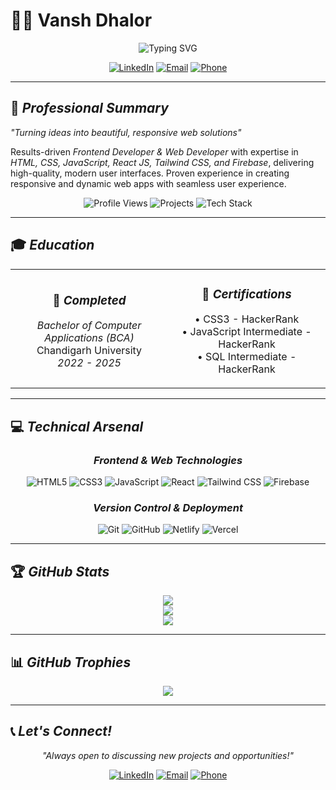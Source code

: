 # 👨‍💻 Vansh Dhalor

<div align="center">

![Typing SVG](https://readme-typing-svg.herokuapp.com?font=Fira+Code&weight=500&size=28&pause=1000&color=00D4FF&center=true&vCenter=true&width=600&lines=Frontend+Developer;Web+Developer;Problem+Solver;Tech+Lover)

[![LinkedIn](https://img.shields.io/badge/LinkedIn-0077B5?style=for-the-badge&logo=linkedin&logoColor=white)](https://www.linkedin.com/in/vanshdhalor/)
[![Email](https://img.shields.io/badge/Gmail-D14836?style=for-the-badge&logo=gmail&logoColor=white)](mailto:vanshdhalor4@gmail.com)
[![Phone](https://img.shields.io/badge/Phone-25D366?style=for-the-badge&logo=whatsapp&logoColor=white)](tel:+919888601907)

</div>

---

## 🚀 *Professional Summary*

*"Turning ideas into beautiful, responsive web solutions"*

Results-driven *Frontend Developer & Web Developer* with expertise in *HTML, CSS, JavaScript, React JS, Tailwind CSS, and Firebase*, delivering high-quality, modern user interfaces. Proven experience in creating responsive and dynamic web apps with seamless user experience.

<div align="center">

![Profile Views](https://komarev.com/ghpvc/?username=vansh-frontend&color=blueviolet&style=for-the-badge)
![Projects](https://img.shields.io/badge/Projects-10%2B-orange?style=for-the-badge)
![Tech Stack](https://img.shields.io/badge/Tech-Frontend-blue?style=for-the-badge)

</div>

---

## 🎓 *Education*

<table>
<tr>
<td align="center" width="50%">

### 🎯 *Completed*
*Bachelor of Computer Applications (BCA)*  
Chandigarh University  
*2022 - 2025*

</td>
<td align="center" width="50%">

### 🎯 *Certifications*
• CSS3 - HackerRank  
• JavaScript Intermediate - HackerRank  
• SQL Intermediate - HackerRank  

</td>
</tr>
</table>

---

## 💻 *Technical Arsenal*

<div align="center">

### *Frontend & Web Technologies*
![HTML5](https://img.shields.io/badge/HTML5-E34F26?style=for-the-badge&logo=html5&logoColor=white)
![CSS3](https://img.shields.io/badge/CSS3-1572B6?style=for-the-badge&logo=css3&logoColor=white)
![JavaScript](https://img.shields.io/badge/JavaScript-F7DF1E?style=for-the-badge&logo=javascript&logoColor=black)
![React](https://img.shields.io/badge/React-20232A?style=for-the-badge&logo=react&logoColor=61DAFB)
![Tailwind CSS](https://img.shields.io/badge/Tailwind_CSS-38B2AC?style=for-the-badge&logo=tailwind-css&logoColor=white)
![Firebase](https://img.shields.io/badge/Firebase-FFCA28?style=for-the-badge&logo=firebase&logoColor=black)

### *Version Control & Deployment*
![Git](https://img.shields.io/badge/Git-F05033?style=for-the-badge&logo=git&logoColor=white)
![GitHub](https://img.shields.io/badge/GitHub-121013?style=for-the-badge&logo=github&logoColor=white)
![Netlify](https://img.shields.io/badge/Netlify-00C7B7?style=for-the-badge&logo=netlify&logoColor=white)
![Vercel](https://img.shields.io/badge/Vercel-000000?style=for-the-badge&logo=vercel&logoColor=white)

</div>

---

## 🏆 *GitHub Stats*

<div align="center">

![](https://github-readme-stats.vercel.app/api?username=vansh-frontend&theme=dark&hide_border=false&include_all_commits=true&count_private=false)<br/>
![](https://github-readme-streak-stats.herokuapp.com/?user=vansh-frontend&theme=dark&hide_border=false)<br/>
![](https://github-readme-stats.vercel.app/api/top-langs/?username=vansh-frontend&theme=dark&hide_border=false&include_all_commits=true&count_private=false&layout=compact)

</div>

---

## 📊 *GitHub Trophies*

<div align="center">

![](https://github-profile-trophy.vercel.app/?username=vansh-frontend&theme=radical&no-frame=false&no-bg=true&margin-w=4)

</div>

---

## 📞 *Let's Connect!*

<div align="center">

*"Always open to discussing new projects and opportunities!"*

[![LinkedIn](https://img.shields.io/badge/LinkedIn-Let's%20Connect-0077B5?style=for-the-badge&logo=linkedin&logoColor=white)](https://www.linkedin.com/in/vanshdhalor/)
[![Email](https://img.shields.io/badge/Email-Drop%20a%20Message-D14836?style=for-the-badge&logo=gmail&logoColor=white)](mailto:vanshdhalor4@gmail.com)
[![Phone](https://img.shields.io/badge/Phone-Call%20Me-25D366?style=for-the-badge&logo=phone&logoColor=white)](tel:+919888601907)

</div>
